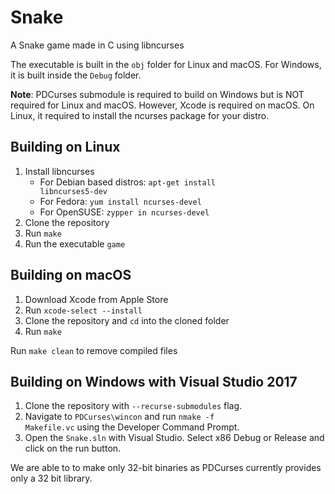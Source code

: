 # Snake
A Snake game made in C using libncurses

The executable is built in the <code>obj</code> folder for Linux and macOS. For Windows, it is built inside the <code>Debug</code> folder.

**Note**: PDCurses submodule is required to build on Windows but is NOT required for Linux and macOS. However, Xcode is required on macOS. On Linux, it required to install the ncurses package for your distro.

## Building on Linux
1. Install libncurses
    - For Debian based distros: <code>apt-get install libncurses5-dev</code>
    - For Fedora: <code>yum install ncurses-devel</code>
    - For OpenSUSE: <code>zypper in ncurses-devel</code>
2. Clone the repository
3. Run <code>make</code>
4. Run the executable <code>game</code>

## Building on macOS
1. Download Xcode from Apple Store
2. Run <code>xcode-select --install</code>
3. Clone the repository and <code>cd</code> into the cloned folder
4. Run <code>make</code>

Run <code>make clean</code> to remove compiled files

## Building on Windows with Visual Studio 2017
1. Clone the repository with <code>--recurse-submodules</code> flag.
2. Navigate to <code>PDCurses\wincon</code> and run <code>nmake -f Makefile.vc</code> using the Developer Command Prompt.
3. Open the <code>Snake.sln</code> with Visual Studio. Select x86 Debug or Release and click on the run button.

We are able to to make only 32-bit binaries as PDCurses currently provides only a 32 bit library.
